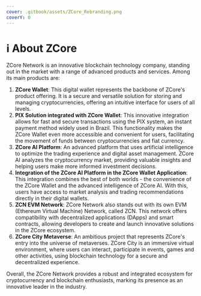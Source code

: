 ```yaml
---
cover: .gitbook/assets/ZCore_Rebranding.png
coverY: 0
---
```


# ℹ About ZCore

ZCore Network is an innovative blockchain technology company, standing out in the market with a range of advanced products and services. Among its main products are:

1. **ZCore Wallet**: This digital wallet represents the backbone of ZCore's product offering. It is a secure and versatile solution for storing and managing cryptocurrencies, offering an intuitive interface for users of all levels.
2. **PIX Solution integrated with ZCore Wallet**: This innovative integration allows for fast and secure transactions using the PIX system, an instant payment method widely used in Brazil. This functionality makes the ZCore Wallet even more accessible and convenient for users, facilitating the movement of funds between cryptocurrencies and fiat currency.
3. **ZCore AI Platform**: An advanced platform that uses artificial intelligence to optimize the trading experience and digital asset management. ZCore AI analyzes the cryptocurrency market, providing valuable insights and helping users make more informed investment decisions.
4. **Integration of the ZCore AI Platform in the ZCore Wallet Application**: This integration combines the best of both worlds - the convenience of the ZCore Wallet and the advanced intelligence of ZCore AI. With this, users have access to market analysis and trading recommendations directly in their digital wallets.
5. **ZCN EVM Network**: ZCore Network also stands out with its own EVM (Ethereum Virtual Machine) Network, called ZCN. This network offers compatibility with decentralized applications (DApps) and smart contracts, allowing developers to create and launch innovative solutions in the ZCore ecosystem.
6. **ZCore City Metaverse**: An ambitious project that represents ZCore's entry into the universe of metaverses. ZCore City is an immersive virtual environment, where users can interact, participate in events, games and other activities, using blockchain technology for a secure and decentralized experience.

Overall, the ZCore Network provides a robust and integrated ecosystem for cryptocurrency and blockchain enthusiasts, marking its presence as an innovative leader in the industry.
